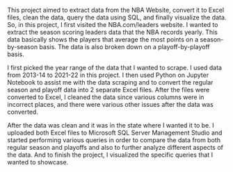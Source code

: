 This project aimed to extract data from the NBA Website, convert it to Excel files, clean the data, query the data using SQL, and finally visualize the data. So, in this project, I first visited the NBA.com/leaders website. I wanted to extract the season scoring leaders data that the NBA records yearly. This data basically shows the players that average the most points on a season-by-season basis. The data is also broken down on a playoff-by-playoff basis.

I first picked the year range of the data that I wanted to scrape. I used data from 2013-14 to 2021-22 in this project. I then used Python on Jupyter Notebook to assist me with the data scraping and to convert the regular season and playoff data into 2 separate Excel files. After the files were converted to Excel, I cleaned the data since various columns were in incorrect places, and there were various other issues after the data was converted.

After the data was clean and it was in the state where I wanted it to be. I uploaded both Excel files to Microsoft SQL Server Management Studio and started performing various queries in order to compare the data from both regular season and playoffs and also to further analyze different aspects of the data. And to finish the project, I visualized the specific queries that I wanted to showcase.
